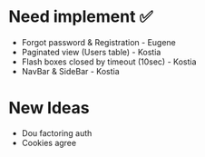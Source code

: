 # Need implement ✅

- Forgot password & Registration - Eugene
- Paginated view (Users table) - Kostia
- Flash boxes closed by timeout (10sec) - Kostia
- NavBar & SideBar - Kostia

# New Ideas

- Dou factoring auth
- Cookies agree
